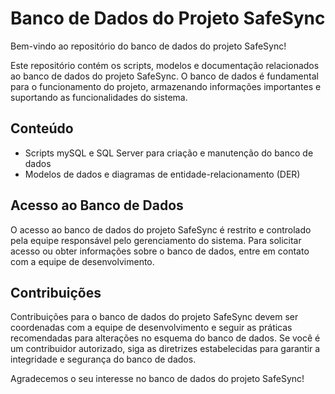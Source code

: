 # Banco de Dados do Projeto SafeSync

Bem-vindo ao repositório do banco de dados do projeto SafeSync!

Este repositório contém os scripts, modelos e documentação relacionados ao banco de dados do projeto SafeSync. O banco de dados é fundamental para o funcionamento do projeto, armazenando informações importantes e suportando as funcionalidades do sistema.

## Conteúdo

- Scripts mySQL e SQL Server para criação e manutenção do banco de dados
- Modelos de dados e diagramas de entidade-relacionamento (DER)

## Acesso ao Banco de Dados

O acesso ao banco de dados do projeto SafeSync é restrito e controlado pela equipe responsável pelo gerenciamento do sistema. Para solicitar acesso ou obter informações sobre o banco de dados, entre em contato com a equipe de desenvolvimento.

## Contribuições

Contribuições para o banco de dados do projeto SafeSync devem ser coordenadas com a equipe de desenvolvimento e seguir as práticas recomendadas para alterações no esquema do banco de dados. Se você é um contribuidor autorizado, siga as diretrizes estabelecidas para garantir a integridade e segurança do banco de dados.

Agradecemos o seu interesse no banco de dados do projeto SafeSync!
